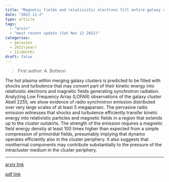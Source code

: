 ```yaml
---
title: "Magnetic fields and relativistic electrons fill entire galaxy cluster"
date: "2022-11-2"
type: article
tags:
  - "arxiv"
  - "most recent update (Sat Nov 12 2022)"
categories:
  - galaxies
  - 2022(year)
  - 11(month)
draft: false
---
```


> First author: A. Botteon

 The hot plasma within merging galaxy clusters is predicted to be filled with
shocks and turbulence that may convert part of their kinetic energy into
relativistic electrons and magnetic fields generating synchrotron radiation.
Analyzing Low Frequency Array (LOFAR) observations of the galaxy cluster Abell
2255, we show evidence of radio synchrotron emission distributed over very
large scales of at least 5 megaparsec. The pervasive radio emission witnesses
that shocks and turbulence efficiently transfer kinetic energy into
relativistic particles and magnetic fields in a region that extends up to the
cluster outskirts. The strength of the emission requires a magnetic field
energy density at least 100 times higher than expected from a simple
compression of primordial fields, presumably implying that dynamo operates
efficiently also in the cluster periphery. It also suggests that nonthermal
components may contribute substantially to the pressure of the intracluster
medium in the cluster periphery.

---
[arxiv link](http://arxiv.org/abs/2211.01493v1)

[pdf link](http://arxiv.org/pdf/2211.01493v1)